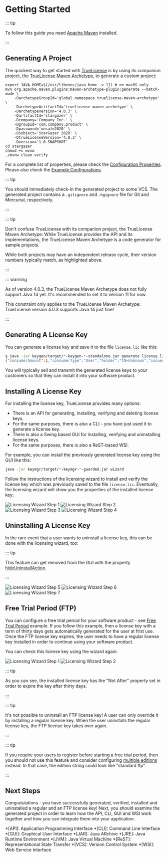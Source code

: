 # Getting Started

::: tip

To follow this guide you need [Apache Maven](https://maven.apache.org) installed.

:::

## Generating A Project

The quickest way to get started with [TrueLicense](https://github.com/christian-schlichtherle/truelicense) is by using
its companion project, the
[TrueLicense Maven Archetype](https://github.com/christian-schlichtherle/truelicense-maven-archetype), to generate a
custom project:

``` bash{4,10}
export JAVA_HOME=$(/usr/libexec/java_home -v 11) # on macOS only
mvn org.apache.maven.plugins:maven-archetype-plugin:generate --batch-mode \
    -DarchetypeGroupId='global.namespace.truelicense-maven-archetype' \
    -DarchetypeArtifactId='truelicense-maven-archetype' \
    -DarchetypeVersion='4.0.3' \
    -DartifactId='stargazer' \
    -Dcompany='Company Inc.' \
    -DgroupId='com.company.product' \
    -Dpassword='unsafe2020' \
    -Dsubject='StarGazer 2020' \
    -DtrueLicenseVersion='4.0.3' \
    -Dversion='1.0-SNAPSHOT'
cd stargazer
chmod +x mvnw
./mvnw clean verify
```

For a complete list of properties, please check the [Configuration Properties](/reference/config-properties).
Please also check the [Example Configurations](/guide/example-configs).

::: tip

You should immediately check-in the generated project to some VCS.
The generated project contains a `.gitignore` and `.hgignore` file for Git and Mercurial, respectively.

:::

::: tip

Don't confuse TrueLicense with its companion project, the TrueLicense Maven Archetype:
While TrueLicense provides the API and its implementations, the TrueLicense Maven Archetype is a code generator for
sample projects.

While both projects may have an independent release cycle, their version numbers typically match, as highlighted above.

:::

::: warning

As of version 4.0.3, the TrueLicense Maven Archetype does not fully support Java 14 yet.
It's recommended to set it to version 11 for now. 

This constraint only applies to the TrueLicense Maven Archetype:
TrueLicense version 4.0.3 supports Java 14 just fine!

:::

## Generating A License Key

You can generate a license key and save it to the file `license.lic` like this:

``` bash
$ java -jar keygen/target/*-keygen-*-standalone.jar generate license.lic -output -
{"consumerAmount":1,"consumerType":"User","holder":"CN=Unknown","issued":1565085418292,"issuer":"CN=Company Inc.","subject":"StarGazer 2020"}
```

You will typically sell and transmit the generated license keys to your customers so that they can install it into your
software product.

## Installing A License Key

For installing the license key, TrueLicense provides many options:

+ There is an API for generating, installing, verifying and deleting license keys.
+ For the same purposes, there is also a CLI - you have just used it to generate a license key.
+ There is also a Swing based GUI for installing, verifying and uninstalling license keys.  
+ For the same purposes, there is also a ReST-based WSI.

For example, you can install the previously generated license key using the GUI like this:

``` bash
java -jar keymgr/target/*-keymgr-*-guarded.jar wizard
```

Follow the instructions of the licensing wizard to install and verify the license key which was previously saved to the
file `license.lic`.
Eventually, the licensing wizard will show you the properties of the installed license key:

![Licensing Wizard Step 1](/image/wizard-1.png)
![Licensing Wizard Step 2](/image/wizard-2.png)
![Licensing Wizard Step 3](/image/wizard-3.png)
![Licensing Wizard Step 4](/image/wizard-4.png)

## Uninstalling A License Key

In the rare event that a user wants to uninstall a license key, this can be done with the licensing wizard, too:

::: tip

This feature can get removed from the GUI with the property
[hideUninstallAction](/guide/example-configs.html#hide-uninstall-action).

:::

![Licensing Wizard Step 5](/image/wizard-5.png)
![Licensing Wizard Step 6](/image/wizard-6.png)
![Licensing Wizard Step 7](/image/wizard-7.png)

## Free Trial Period (FTP)

You can configure a free trial period for your software product - see
[Free Trial Period](/guide/example-configs.html#free-trial-period) example.
If you follow this example, then a license key with a term of thirty days gets automatically generated for the user at
first use.
Once the FTP license key expires, the user needs to have a regular license key installed in order to continue using your
software product.

You can check this license key using the wizard again:

![Licensing Wizard Step 1](/image/ftp/wizard-1.png)
![Licensing Wizard Step 2](/image/ftp/wizard-2.png)

::: tip

As you can see, the installed license key has the "Not After" property set in order to expire the key after thirty days.

:::

::: tip

It's not possible to uninstall an FTP license key!
A user can only override it by installing a regular license key.
When the user uninstalls the regular license key, the FTP license key takes over again.

:::

::: tip

If you require your users to register before starting a free trial period, then you should not use this feature and
consider configuring [multiple editions](/guide/example-configs.html#multiple-editions) instead.
In that case, the edition string could look like "standard ftp".   

:::

## Next Steps

Congratulations - you have successfully generated, verified, installed and uninstalled a regular and an FTP license key!
Next, you should examine the generated project in order to learn how the API, CLI, GUI and WSI work together and how you
can integrate them into your application.

*[API]: Application Programming Interface
*[CLI]: Command Line Interface
*[GUI]: Graphical User Interface
*[JAR]: Java ARchive
*[JRE]: Java Runtime Environment
*[JVM]: Java Virtual Machine
*[ReST]: Representational State Transfer
*[VCS]: Version Control System
*[WSI]: Web Service Interface
